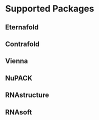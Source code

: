 # Supported Packages

## Eternafold

## Contrafold

## Vienna

## NuPACK

## RNAstructure

## RNAsoft

